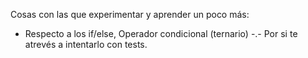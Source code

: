 Cosas con las que experimentar y aprender un poco más:
- Respecto a los if/else, Operador condicional (ternario)
-.- Por si te atrevés a intentarlo con tests.